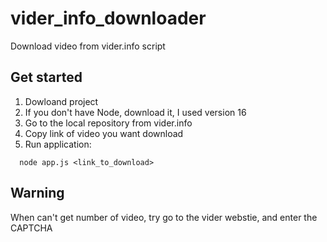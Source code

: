 # vider_info_downloader
Download video from vider.info script

## Get started 
1. Dowloand project 
2. If you don't have Node, download it, I used version 16
3. Go to the local repository from vider.info
4. Copy link of video you want download
5. Run application:
```
  node app.js <link_to_download>
```

## Warning 
When can't get number of video, try go to the vider webstie, and enter the CAPTCHA
